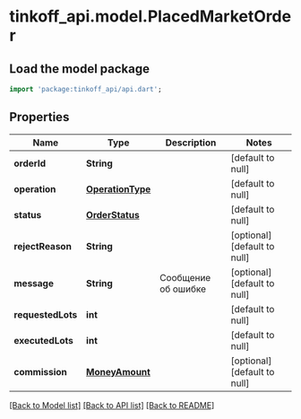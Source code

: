 # tinkoff_api.model.PlacedMarketOrder

## Load the model package
```dart
import 'package:tinkoff_api/api.dart';
```

## Properties
Name | Type | Description | Notes
------------ | ------------- | ------------- | -------------
**orderId** | **String** |  | [default to null]
**operation** | [**OperationType**](OperationType.md) |  | [default to null]
**status** | [**OrderStatus**](OrderStatus.md) |  | [default to null]
**rejectReason** | **String** |  | [optional] [default to null]
**message** | **String** | Сообщение об ошибке | [optional] [default to null]
**requestedLots** | **int** |  | [default to null]
**executedLots** | **int** |  | [default to null]
**commission** | [**MoneyAmount**](MoneyAmount.md) |  | [optional] [default to null]

[[Back to Model list]](../README.md#documentation-for-models) [[Back to API list]](../README.md#documentation-for-api-endpoints) [[Back to README]](../README.md)


